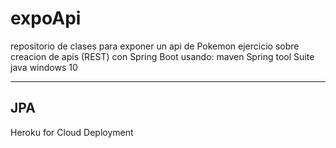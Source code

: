 # expoApi
repositorio de clases para exponer un api de Pokemon
ejercicio sobre creacion de apis (REST) con Spring Boot
usando: 
  maven
  Spring tool Suite
  java
  windows 10
  
  --------
  JPA
  -----------
  Heroku for Cloud Deployment
